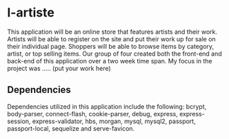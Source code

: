 # l-artiste
This application will be an online store that features artists and their work.   Artists will be able to register on the site and put their work up for sale on their individual page. Shoppers will be able to browse items by category, artist, or top selling items.
Our group of four created both the front-end and back-end of this application over a two week time span.  My focus in the project was ..... (put your work here)
## Dependencies
Dependencies utilized in this application include the following: bcrypt, body-parser, connect-flash, cookie-parser, debug, express, express-session, express-validator, hbs, morgan, mysql, mysql2, passport, passport-local, sequelize and serve-favicon.
